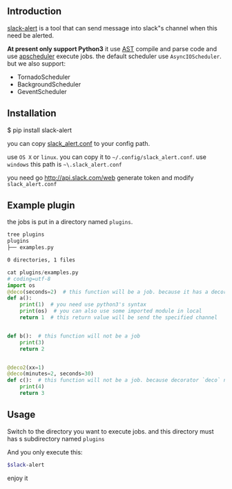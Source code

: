 ## Introduction

[slack-alert](https://github.com/dongweiming/slack-alert) is a tool that can send message into slack"s channel when this need be alerted.

**At present only support Python3** it use [AST](https://docs.python.org/3/library/ast.html) compile and parse code and use [apscheduler](http://apscheduler.readthedocs.org/) execute jobs.
the default scheduler use `AsyncIOScheduler`. but we also support:

* TornadoScheduler
* BackgroundScheduler
* GeventScheduler

## Installation

$ pip install slack-alert

you can copy [slack_alert.conf](https://github.com/dongweiming/slack-alert/blob/master/slack_alert.conf) to your config path.

use `OS X` or `linux`. you can copy it to `~/.config/slack_alert.conf`. use `windows` this path is `~\.slack_alert.conf`

you need go http://api.slack.com/web generate token and modify `slack_alert.conf`

## Example plugin

the jobs is put in a directory named `plugins`.

```bash
tree plugins
plugins
├── examples.py

0 directories, 1 files
```

```python
cat plugins/examples.py
# coding=utf-8
import os
@deco(seconds=2)  # this function will be a job. because it has a decorator that contains `hours|seconds|minutes|days`
def a():
    print(1)  # you need use python3's syntax
    print(os)  # you can also use some imported module in local
    return 1  # this return value will be send the specified channel


def b():  # this function will not be a job
    print(3)
    return 2


@deco2(xx=1)
@deco(minutes=2, seconds=30)
def c():  # this function will not be a job. because decorator `deco` need in the outside
    print(4)
    return 3
```

## Usage

Switch to the directory you want to execute jobs. and this directory must has s subdirectory named `plugins`

And you only execute this:

```bash
$slack-alert
```

enjoy it

